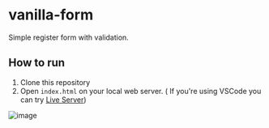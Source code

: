 # vanilla-form
Simple register form with validation.

## How to run

1. Clone this repository
2. Open `index.html` on your local web server. ( If you're using VSCode you can try [Live Server](https://marketplace.visualstudio.com/items?itemName=ritwickdey.LiveServer))

![image](https://user-images.githubusercontent.com/60567379/150551443-989726d0-6a69-44da-af9f-0398cd74e820.png)

